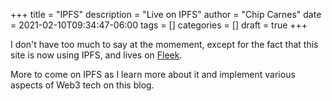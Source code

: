 +++
title = "IPFS"
description = "Live on IPFS"
author = "Chip Carnes"
date = 2021-02-10T09:34:47-06:00
tags = []
categories = []
draft = true
+++

I don't have too much to say at the momement, except for the fact that this site is now using IPFS, and lives on [Fleek](https://fleek.co).

More to come on IPFS as I learn more about it and implement various aspects of Web3 tech on this blog.
